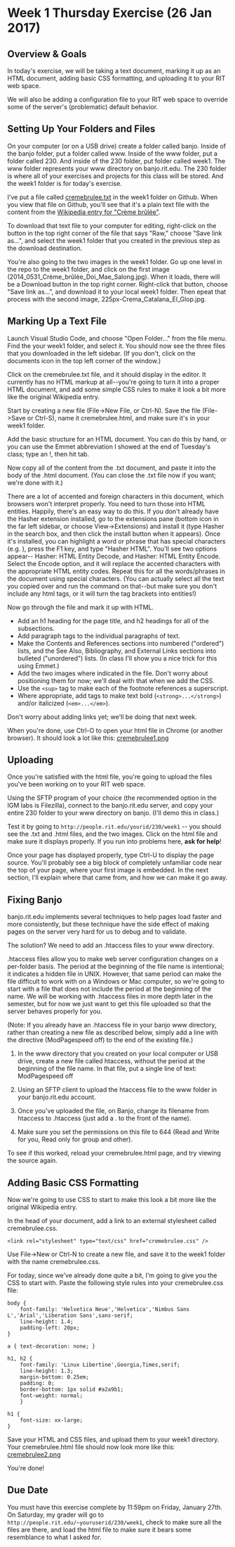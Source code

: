 # Week 1 Thursday Exercise (26 Jan 2017)

## Overview & Goals

In today's exercise, we will be taking a text document, marking it up as an HTML document, adding basic CSS formatting, and uploading it to your RIT web space. 

We will also be adding a configuration file to your RIT web space to override some of the server's (problematic) default behavior.

## Setting Up Your Folders and Files

On your computer (or on a USB drive) create a folder called banjo. Inside of the banjo folder, put a folder called www. Inside of the www folder, put a folder called 230. And inside of the 230 folder, put folder called week1. The www folder represents your www directory on banjo.rit.edu. The 230 folder is where all of your exercises and projects for this class will be stored. And the week1 folder is for today's exercise. 

I've put a file called [cremebrulee.txt](./weekly_materials/week1/cremebrulee.txt) in the week1 folder on Github. When you view that file on Github, you'll see that it's a plain text file with the content from the [Wikipedia entry for "Crème brûlée"](https://en.wikipedia.org/wiki/Cr%C3%A8me_br%C3%BBl%C3%A9e). 

To download that text file to your computer for editing, right-click on the button in the top right corner of the file that says "Raw," choose "Save link as...", and select the week1 folder that you created in the previous step as the download destination.

You're also going to the two images in the week1 folder. Go up one level in the repo to the week1 folder, and click on the first image (2014_0531_Crème_brûlée_Doi_Mae_Salong.jpg). When it loads, there will be a Download button in the top right corner. Right-click that button, choose "Save link as...", and download it to your local week1 folder. Then epeat that process with the second image, 225px-Crema_Catalana_El_Glop.jpg. 

## Marking Up a Text File

Launch Visual Studio Code, and choose "Open Folder..." from the file menu. Find the your week1 folder, and select it. You should now see the three files that you downloaded in the left sidebar. (If you don't, click on the documents icon in the top left corner of the window.)

Click on the cremebrulee.txt file, and it should display in the editor. It currently has no HTML markup at all--you're going to turn it into a proper HTML document, and add some simple CSS rules to make it look a bit more like the original Wikipedia entry. 

Start by creating a new file (File->New File, or Ctrl-N). Save the file (File->Save or Ctrl-S), name it cremebrulee.html, and make sure it's in your week1 folder. 

Add the basic structure for an HTML document. You can do this by hand, or you can use the Emmet abbreviation I showed at the end of Tuesday's class; type an !, then hit tab. 

Now copy all of the content from the .txt document, and paste it into the body of the .html document. (You can close the .txt file now if you want; we're done with it.) 

There are a lot of accented and foreign characters in this document, which browsers won't interpret properly. You need to turn those into HTML entities. Happily, there's an easy way to do this. If you don't already have the Hasher extension installed, go to the extensions pane (bottom icon in the far left sidebar, or choose View->Extensions) and install it (type Hasher in the search box, and then click the install button when it appears). Once it's installed, you can highlight a word or phrase that has special characters (e.g. ), press the F1 key, and type "Hasher HTML". You'll see two options appear-- Hasher: HTML Entity Decode, and Hasher: HTML Entity Encode. Select the Encode option, and it will replace the accented characters with the appropriate HTML entity codes. Repeat this for all the words/phrases in the document using special characters. (You can actually select all the text you copied over and run the command on that--but make sure you don't include any html tags, or it will turn the tag brackets into entities!)

Now go through the file and mark it up with HTML. 

- Add an h1 heading for the page title, and h2 headings for all of the subsections.
- Add paragraph tags to the individual paragraphs of text. 
- Make the Contents and References sections into numbered ("ordered") lists, and the See Also, Bibliography, and External Links sections into bulleted ("unordered") lists. (In class I'll show you a nice trick for this using Emmet.)
- Add the two images where indicated in the file. Don't worry about positioning them for now; we'll deal with that when we add the CSS. 
- Use the `<sup>` tag to make each of the footnote references a superscript.
- Where appropriate, add tags to make text bold (`<strong>...</strong>`) and/or italicized (`<em>...</em>`).

Don't worry about adding links yet; we'll be doing that next week. 

When you're done, use Ctrl-O to open your html file in Chrome (or another browser). It should look a lot like this: [cremebrulee1.png](cremebrulee1.png)

## Uploading
 
Once you're satisfied with the html file, you're going to upload the files you've been working on to your RIT web space. 

Using the SFTP program of your choice (the recommended option in the IGM labs is Filezilla), connect to the banjo.rit.edu server, and copy your entire 230 folder to your www directory on banjo. (I'll demo this in class.)

Test it by going to `http://people.rit.edu/yourid/230/week1` -- you should see the .txt and .html files, and the two images. Click on the html file and make sure it displays properly. If you run into problems here, **ask for help**!

Once your page has displayed properly, type Ctrl-U to display the page source. You'll probably see a big block of completely unfamiliar code near the top of your page, where your first image is embedded. In the next section, I'll explain where that came from, and how we can make it go away. 

## Fixing Banjo

banjo.rit.edu implements several techniques to help pages load faster and more consistently, but these technique have the side effect of making pages on the server very hard for us to debug and to validate.

The solution? We need to add an .htaccess files to your www directory.

.htaccess files allow you to make web server configuration changes on a per-folder
basis. The period at the beginning of the file name is intentional; it indicates a hidden file in UNIX. However, that same period can make the file difficult to work with on a Windows or Mac computer, so we're going to start with a file that does not include the period at the beginning of the name. We will be working with .htaccess files in more depth later in the semester, but for now we just want to get this file uploaded so that the server behaves properly for you.

(Note: If you already have an .htaccess file in your banjo www directory, rather than creating a new file as described below, simply add a line with the directive (ModPagespeed off) to the end of the existing file.)

1) In the www directory that you created on your local computer or USB drive, create a new file called htaccess, without the period at the beginning of the file name. In that file, put a single line of text:
   ModPagespeed off

2) Using an SFTP client to upload the htaccess file to the www folder in your banjo.rit.edu account.

3) Once you've uploaded the file, on Banjo, change its filename from htaccess to .htaccess (just add a . to the front of the name). 

4) Make sure you set the permissions on this file to 644 (Read and Write for you, Read only for group and other).

To see if this worked, reload your cremebrulee.html page, and try viewing the source again. 

## Adding Basic CSS Formatting
Now we're going to use CSS to start to make this look a bit more like the original Wikipedia entry.

In the head of your document, add a link to an external stylesheet called cremebrulee.css. 

```
<link rel="stylesheet" type="text/css" href="cremebrulee.css" />
```

Use File->New or Ctrl-N to create a new file, and save it to the week1 folder with the name cremebrulee.css.

For today, since we've already done quite a bit, I'm going to give you the CSS to start with. Paste the following style rules into your cremebrulee.css file:

```
body {
    font-family: 'Helvetica Neue','Helvetica','Nimbus Sans L','Arial','Liberation Sans',sans-serif;
    line-height: 1.4;
    padding-left: 20px;
}

a { text-decoration: none; }

h1, h2 {
    font-family: 'Linux Libertine',Georgia,Times,serif;
    line-height: 1.3;
    margin-bottom: 0.25em;
    padding: 0;
    border-bottom: 1px solid #a2a9b1;
    font-weight: normal;
    }

h1 {
    font-size: xx-large;
}
```
Save your HTML and CSS files, and upload them to your week1 directory. Your cremebrulee.html file should now look more like this: [cremebrulee2.png](cremebrulee2.png)

You're done!

## Due Date
You must have this exercise complete by 11:59pm on Friday, January 27th. On Saturday, my grader will go to `http://people.rit.edu/~youruserid/230/week1`, check to make sure all the files are there, and load the html file to make sure it bears some resemblance to what I asked for. 
